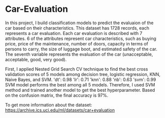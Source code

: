 # Car-Evaluation

In this project, I build classification models to predict the evaluaion of the car based on their characteristics. This dataset has 1728 records, each represents a car evaluation. Each car evaluation is described with 7 attributes. 6 of the attributes represent car characteristics, such as buying price, price of the maintenance, number of doors, capacity in terms of persons to carry, the size of luggage boot, and estimated safety of the car. The seventh variable represents the evaluation of the car (unacceptable, acceptable, good, very good).    

First, I applied Nested Grid Search CV technique to find the best cross validation scores of 5 models among decision tree, logistic regression, KNN, Naive Bayes, and SVM. 'dt': 0.98 'lr': 0.71 'knn': 0.88 'nb': 0.63 'svm': 0.99 SVM model performs the best among all 5 models.
Therefore, I used SVM method and trained another model to get the best hyperparameter. Based on the confusion matrix, the final accuracy is 97%.


To get more information about the dataset: https://archive.ics.uci.edu/ml/datasets/car+evaluation
